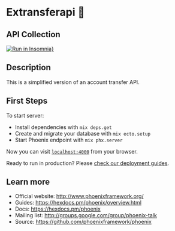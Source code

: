 # Extransferapi 👋

## API Collection

[![Run in Insomnia}](https://insomnia.rest/images/run.svg)](https://insomnia.rest/run/?label=Extransferapi&uri=https%3A%2F%2Fgist.github.com%2Fsantoscigor%2Fe5da37754fa7829b7bed771f994e90bd)

## Description

This is a simplified version of an account transfer API.

## First Steps

To start server:

  * Install dependencies with `mix deps.get`
  * Create and migrate your database with `mix ecto.setup`
  * Start Phoenix endpoint with `mix phx.server`

Now you can visit [`localhost:4000`](http://localhost:4000) from your browser.

Ready to run in production? Please [check our deployment guides](https://hexdocs.pm/phoenix/deployment.html).

## Learn more

  * Official website: http://www.phoenixframework.org/
  * Guides: https://hexdocs.pm/phoenix/overview.html
  * Docs: https://hexdocs.pm/phoenix
  * Mailing list: http://groups.google.com/group/phoenix-talk
  * Source: https://github.com/phoenixframework/phoenix

